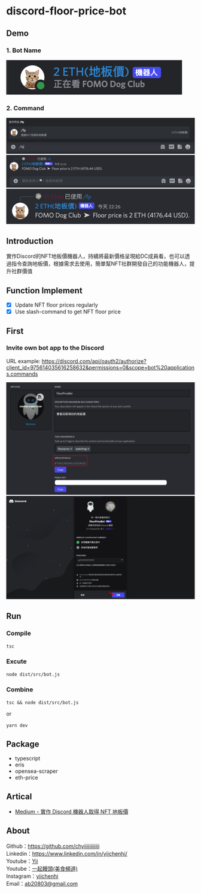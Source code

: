 # discord-floor-price-bot

## Demo

### 1. Bot Name

<img src="demo/bot_name.png" />

### 2. Command

<img src="demo/command.png" />
<img src="demo/command_2.png" />
<img src="demo/command_3.png" />

## Introduction
實作Discord的NFT地板價機器人，持續將最新價格呈現給DC成員看，也可以透過指令查詢地板價，根據需求去使用，簡單幫NFT社群開發自己的功能機器人，提升社群價值

## Function Implement
- [x] Update NFT floor prices regularly 
- [x] Use slash-command to get NFT floor price

## First

### Invite own bot app to the Discord
URL example:
https://discord.com/api/oauth2/authorize?client_id=975614035616258632&permissions=0&scope=bot%20applications.commands

<img src="demo/application_id.png" />
<img src="demo/add_bot.png" />

## Run

### Compile

```
tsc
```

### Excute

```
node dist/src/bot.js
```

### Combine

```
tsc && node dist/src/bot.js
```
or
```
yarn dev
```

## Package
- typescript
- eris
- opensea-scraper
- eth-price

## Artical
- [Medium - 實作 Discord 機器人取得 NFT 地板價](https://ab20803.medium.com/%E5%AF%A6%E4%BD%9C-discord-%E6%A9%9F%E5%99%A8%E4%BA%BA%E5%8F%96%E5%BE%97-nft-%E5%9C%B0%E6%9D%BF%E5%83%B9-eab2dee54ae1)

## About

Github：https://github.com/chyiiiiiiiiiiii<br>
Linkedin：https://www.linkedin.com/in/yiichenhi/<br>
Youtube：[Yii](https://www.youtube.com/user/a22601807/videos)<br>
Youtube：[一起饅頭(美食頻道)](https://www.youtube.com/channel/UC8-CcCmlIhIGcs9pdxx_BSw/videos])<br>
Instagram：[yiichenhi](https://www.instagram.com/yiichenhi/)<br>
Email：ab20803@gmail.com<br>
